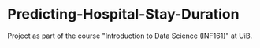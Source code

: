 # Predicting-Hospital-Stay-Duration
Project as part of the course "Introduction to Data Science (INF161)" at UiB.
